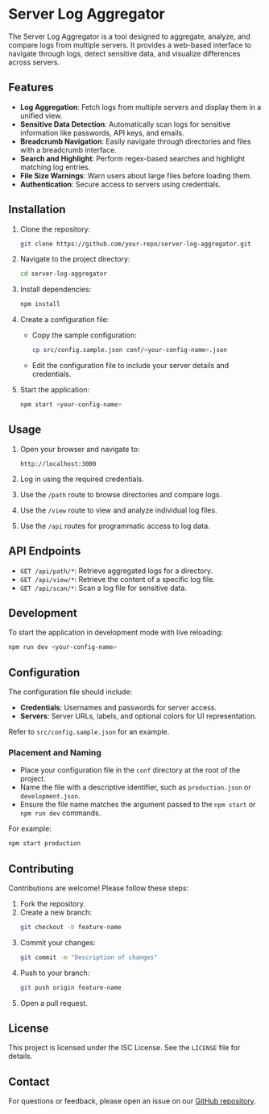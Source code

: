 # Server Log Aggregator

The Server Log Aggregator is a tool designed to aggregate, analyze, and compare logs from multiple servers. It provides a web-based interface to navigate through logs, detect sensitive data, and visualize differences across servers.

## Features

- **Log Aggregation**: Fetch logs from multiple servers and display them in a unified view.
- **Sensitive Data Detection**: Automatically scan logs for sensitive information like passwords, API keys, and emails.
- **Breadcrumb Navigation**: Easily navigate through directories and files with a breadcrumb interface.
- **Search and Highlight**: Perform regex-based searches and highlight matching log entries.
- **File Size Warnings**: Warn users about large files before loading them.
- **Authentication**: Secure access to servers using credentials.

## Installation

1. Clone the repository:
   ```bash
   git clone https://github.com/your-repo/server-log-aggregator.git
   ```

2. Navigate to the project directory:
   ```bash
   cd server-log-aggregator
   ```

3. Install dependencies:
   ```bash
   npm install
   ```

4. Create a configuration file:
   - Copy the sample configuration:
     ```bash
     cp src/config.sample.json conf/<your-config-name>.json
     ```
   - Edit the configuration file to include your server details and credentials.

5. Start the application:
   ```bash
   npm start <your-config-name>
   ```

## Usage

1. Open your browser and navigate to:
   ```
   http://localhost:3000
   ```

2. Log in using the required credentials.

3. Use the `/path` route to browse directories and compare logs.

4. Use the `/view` route to view and analyze individual log files.

5. Use the `/api` routes for programmatic access to log data.

## API Endpoints

- `GET /api/path/*`: Retrieve aggregated logs for a directory.
- `GET /api/view/*`: Retrieve the content of a specific log file.
- `GET /api/scan/*`: Scan a log file for sensitive data.

## Development

To start the application in development mode with live reloading:
```bash
npm run dev <your-config-name>
```

## Configuration

The configuration file should include:
- **Credentials**: Usernames and passwords for server access.
- **Servers**: Server URLs, labels, and optional colors for UI representation.

Refer to `src/config.sample.json` for an example.

### Placement and Naming

- Place your configuration file in the `conf` directory at the root of the project.
- Name the file with a descriptive identifier, such as `production.json` or `development.json`.
- Ensure the file name matches the argument passed to the `npm start` or `npm run dev` commands.

For example:
```bash
npm start production
```

## Contributing

Contributions are welcome! Please follow these steps:

1. Fork the repository.
2. Create a new branch:
   ```bash
   git checkout -b feature-name
   ```
3. Commit your changes:
   ```bash
   git commit -m "Description of changes"
   ```
4. Push to your branch:
   ```bash
   git push origin feature-name
   ```
5. Open a pull request.

## License

This project is licensed under the ISC License. See the `LICENSE` file for details.

## Contact

For questions or feedback, please open an issue on our [GitHub repository](https://github.com/your-repo/server-log-aggregator/issues).
